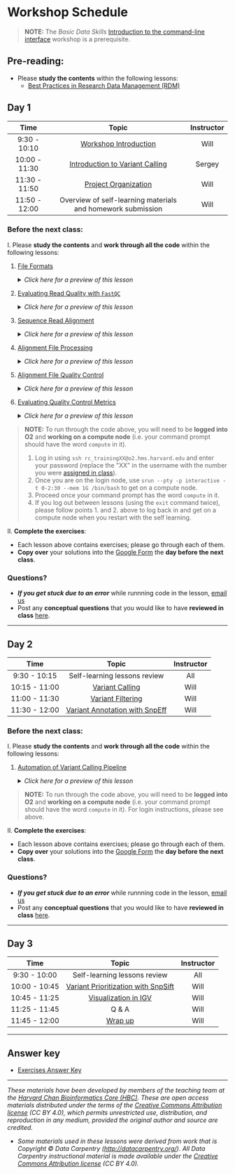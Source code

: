 # Workshop Schedule

> **NOTE:** The *Basic Data Skills* [Introduction to the command-line interface](https://hbctraining.github.io/Intro-to-shell-flipped/schedule/) workshop is a prerequisite.


## Pre-reading:

* Please **study the contents** within the following lessons:
  * [Best Practices in Research Data Management (RDM)](https://hbctraining.github.io/Intro-to-rnaseq-hpc-salmon-flipped/lessons/04a_data_organization.html)


## Day 1

| Time |  Topic  | Instructor |
|:-----------:|:----------:|:--------:|
| 9:30 - 10:10 | [Workshop Introduction](../lectures/Variant_calling_Intro_to_workshop_all.pdf) | Will |
| 10:00 - 11:30 | [Introduction to Variant Calling]() | Sergey |
| 11:30 - 11:50 | [Project Organization](../lessons/01_data_organization.md) | Will |
| 11:50 - 12:00 | Overview of self-learning materials and homework submission | Will |

### Before the next class:

I. Please **study the contents** and **work through all the code** within the following lessons:

  1. [File Formats](../lessons/00_file_formats.md)
      <details>
       <summary><i>Click here for a preview of this lesson</i></summary>
         <br>Before we dive too deeply into calling variants, there are a few file formats that we will see during our analysis. Understanding how these files are formatted will allow you to inspect them to ensure that the software programs that we are employing are working correctly.
         <br><br>This lesson will:<br>
             <ul><li>Describe the difference between 0-based and 1-based indexing</li>
             <li>Decode a FLAG in a SAM file in order to reveal information about the nature of the read's alignment</li>
             <li>Create a CIGAR string for an alignment</li>
             <li>Parse out variant information from a VCF file</li>
             <li>Create a BED file</li></ul>
             <hr />
        </details>
        
  2. [Evaluating Read Quality with `FastQC`](../lessons/03_fastqc.md)
      <details>
       <summary><i>Click here for a preview of this lesson</i></summary>
         <br>The first step in many NGS studies is first to evaluate the read qualites that you received from the sequencing facility. A common tool used for handling this analysis is <code>FastQC</code>. 
         <br><br>This lesson will:<br>
          <ul><li>Implement <code>FastQC</code> to evaluate read qualities</li>
          <li>Manipulate strings of bash variable</li>
          <li>Utilize sed to find-and-replace text</li></ul>
          <hr />
        </details>

  3. [Sequence Read Alignment](../lessons/04_sequence_alignment_theory.md)
      <details>
       <summary><i>Click here for a preview of this lesson</i></summary>
         <br>Once we have completed our QC on sequence reads we will be aligning the reads to a reference sequence. This alignment step places each read in genomic space and creates the bedrock for calling variants.
         <br><br>This lesson will:<br>
             <ul><li>Enumerate difficulties with alignment</li>
             <li>Create an <code>sbatch</code> script to align reads</li></ul>
             <hr />
        </details>

  4. [Alignment File Processing ](../lessons/05_alignment_file_processing.md)
      <details>
       <summary><i>Click here for a preview of this lesson</i></summary>
         <br>Before we can call variants from our alignment files, we need to do some processing to clean up the alignment files. The two major concerns here are organizing (sorting) our alignment files for our analyses and removing duplicates.
         <br><br>This lesson will:<br>
             <ul><li>Differentiate between query-sorted and coordinate-sorted alignment files</li>
             <li>Describe and remove duplicate reads</li>
             <li>Process a raw SAM file for input into a BAM for <code>GATK</code></li></ul>
             <hr />
        </details>

  5. [Alignment File Quality Control](../lessons/07_alignment_QC.md)
      <details>
       <summary><i>Click here for a preview of this lesson</i></summary>
         <br>Once we have our alignment files processed, we want to evaluate them to ensure that the data is of high-quality before proceeding into variant calling. We also need to merge our read quality QC from <code>FastQC</code> into a report with these alignment QC metrics using <code>MultiQC</code>.
         <br><br>This lesson will:<br>
             <ul><li>Estimate alignment rates using <code>Picard</code></li>
             <li>Merge <code>Picard</code> QC metrics with <code>FastQC</code> metrics using <code>MultiQC</code></li></ul>
             <hr />
        </details>
        
  6. [Evaluating Quality Control Metrics](../lessons/08_evaluate_QC.md)
      <details>
       <summary><i>Click here for a preview of this lesson</i></summary>
         <br>Many high-performance computing clusters are not designed to render the HTML reports produced by <code>MultiQC</code>. Thus, we will use <code>FileZilla</code> to dowload our <code>MultiQC</code> HTML report and interpret the results within it.
         <br><br>This lesson will:<br>
             <ul><li>Evaluate alignment rates</li>
             <li>Intepret read QC metrics within <code>MultiQC</code> HTML report</li></ul>
             <hr />
        </details>
        


> **NOTE:** To run through the code above, you will need to be **logged into O2** and **working on a compute node** (i.e. your command prompt should have the word `compute` in it).
> 1. Log in using `ssh rc_trainingXX@o2.hms.harvard.edu` and enter your password (replace the "XX" in the username with the number you were [assigned in class](https://docs.google.com/spreadsheets/d/1kBlYowhjjHJC9ZovmbBULmbqozKpprM17vZ2wPlhNg0/edit?usp=sharing)). 
> 2. Once you are on the login node, use `srun --pty -p interactive -t 0-2:30 --mem 1G /bin/bash` to get on a compute node.
> 3. Proceed once your command prompt has the word `compute` in it.
> 4. If you log out between lessons (using the `exit` command twice), please follow points 1. and 2. above to log back in and get on a compute node when you restart with the self learning.

II. **Complete the exercises**:
   * Each lesson above contains exercises; please go through each of them.
   * **Copy over** your solutions into the [Google Form]() the **day before the next class**.

### Questions?
* ***If you get stuck due to an error*** while runnning code in the lesson, [email us](mailto:hbctraining@hsph.harvard.edu) 
* Post any **conceptual questions** that you would like to have **reviewed in class** [here](https://PollEv.com/hbctraining945).

***

## Day 2

| Time |  Topic  | Instructor |
|:-----------:|:----------:|:--------:|
| 9:30 - 10:15 | Self-learning lessons review | All |
| 10:15 - 11:00 | [Variant Calling](../lessons/09_variant_calling.md) | Will |
| 11:00 - 11:30 | [Variant Filtering](../lessons/10_variant_filtering.md) | Will |
| 11:30 - 12:00 | [Variant Annotation with SnpEff](../lessons/11_variant_annotation.md) | Will |


### Before the next class:

I. Please **study the contents** and **work through all the code** within the following lessons:

1. [Automation of Variant Calling Pipeline](../lessons/12_automation_of_variant_calling.md)

      <details>
       <summary><i>Click here for a preview of this lesson</i></summary>
         <br>Now that we have executed much of the standard workflow for variant calling, we might want to automate our workflow to make future analyses more streamlined and reproducible with a consistent workflow. We will need to adapt our current scripts to allow for a more streamlined workflow and also discuss some intricacies <code>bash</code> and <code>SLURM</code> that will help us create this automated workflow.
         <br><br>This lesson will:<br>
          <ul><li>Construct a flexible pipeline for automating variant calling</li>
          <li>Integrate the <code>--dependency</code> option for <code>sbatch</code> into workflows</li></ul>
          <hr />
        </details>

> **NOTE:** To run through the code above, you will need to be **logged into O2** and **working on a compute node** (i.e. your command prompt should have the word `compute` in it). For login instructions, please see above.

II. **Complete the exercises**:
   * Each lesson above contains exercises; please go through each of them.
   * **Copy over** your solutions into the [Google Form]() the **day before the next class**.
   
### Questions?
* ***If you get stuck due to an error*** while runnning code in the lesson, [email us](mailto:hbctraining@hsph.harvard.edu) 
* Post any **conceptual questions** that you would like to have **reviewed in class** [here](https://PollEv.com/hbctraining945).

***

## Day 3

| Time |  Topic  | Instructor |
|:-----------:|:----------:|:--------:|
| 9:30 - 10:00 | Self-learning lessons review | All |
| 10:00 - 10:45 | [Variant Prioritization with SnpSift](../lessons/13_variant_prioritization.md) | Will |
| 10:45 - 11:25 | [Visualization in IGV](../lessons/14_IGV.md) | Will |
| 11:25 - 11:45 | Q & A | Will |
| 11:45 - 12:00 | [Wrap up](../lectures/Variant_calling_wrapup_all.pdf) | Will |

***

## Answer key
* [Exercises Answer Key](../answer_key/Answer_key.md)

***

*These materials have been developed by members of the teaching team at the [Harvard Chan Bioinformatics Core (HBC)](http://bioinformatics.sph.harvard.edu/). These are open access materials distributed under the terms of the [Creative Commons Attribution license](https://creativecommons.org/licenses/by/4.0/) (CC BY 4.0), which permits unrestricted use, distribution, and reproduction in any medium, provided the original author and source are credited.*

* *Some materials used in these lessons were derived from work that is Copyright © Data Carpentry (http://datacarpentry.org/). 
All Data Carpentry instructional material is made available under the [Creative Commons Attribution license](https://creativecommons.org/licenses/by/4.0/) (CC BY 4.0).*
